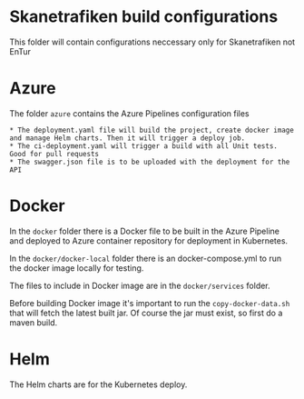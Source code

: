 # Skanetrafiken build configurations

This folder will contain configurations neccessary only for Skanetrafiken not EnTur

# Azure
The folder `azure` contains the Azure Pipelines configuration files

    * The deployment.yaml file will build the project, create docker image and manage Helm charts. Then it will trigger a deploy job.
    * The ci-deployment.yaml will trigger a build with all Unit tests. Good for pull requests
    * The swagger.json file is to be uploaded with the deployment for the API
    
# Docker
In the `docker` folder there is a Docker file to be built in the Azure Pipeline and deployed to Azure container repository for deployment
in Kubernetes.

In the `docker/docker-local` folder there is an docker-compose.yml to run the docker image locally for testing.

The files to include in Docker image are in the `docker/services` folder.

Before building Docker image it's important to run the `copy-docker-data.sh` that will fetch the latest built jar. Of course the jar must 
exist, so first do a maven build. 

# Helm
The Helm charts are for the Kubernetes deploy.

